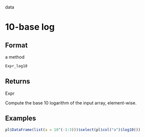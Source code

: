 data

# 10-base log

## Format

a method

```r
Expr_log10
```

## Returns

Expr

Compute the base 10 logarithm of the input array, element-wise.

## Examples

```r
pl$DataFrame(list(a = 10^(-1:3)))$select(pl$col("a")$log10())
```